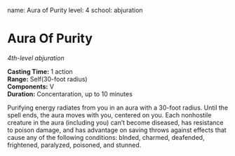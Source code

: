 name: Aura of Purity
level: 4
school: abjuration

# Aura Of Purity 
_4th-level abjuration_

**Casting Time:** 1 action  
**Range:** Self(30-foot radius)  
**Components:** V  
**Duration:** Concentaration, up to 10 minutes 

Purifying energy radiates from you in an aura with a 30-foot radius. 
Until the spell ends, the aura moves with you, centered on you. Each nonhostile creature in the aura (including you) can’t become diseased, has resistance to poison damage, and has advantage on saving throws against effects that cause any of the following conditions: blnded, charmed, deafended, frightened, paralyzed, poisoned, and stunned.